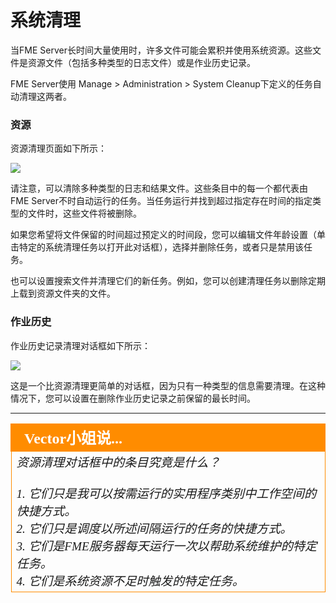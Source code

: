 # 系统清理 #

当FME Server长时间大量使用时，许多文件可能会累积并使用系统资源。这些文件是资源文件（包括多种类型的日志文件）或是作业历史记录。

FME Server使用 Manage &gt; Administration &gt; System Cleanup下定义的任务自动清理这两者。

### 资源 ###

资源清理页面如下所示：

![](./Images/Img1.37.CleanupResourcesView.png)

请注意，可以清除多种类型的日志和结果文件。这些条目中的每一个都代表由FME Server不时自动运行的任务。当任务运行并找到超过指定存在时间的指定类型的文件时，这些文件将被删除。

如果您希望将文件保留的时间超过预定义的时间段，您可以编辑文件年龄设置（单击特定的系统清理任务以打开此对话框），选择并删除任务，或者只是禁用该任务。

也可以设置搜索文件并清理它们的新任务。例如，您可以创建清理任务以删除定期上载到资源文件夹的文件。

### 作业历史 ###

作业历史记录清理对话框如下所示：

![](./Images/Img1.38.CleanupJobHistory.png)

这是一个比资源清理更简单的对话框，因为只有一种类型的信息需要清理。在这种情况下，您可以设置在删除作业历史记录之前保留的最长时间。


---

<!--Person X Says Section-->

<table style="border-spacing: 0px">
<tr>
<td style="vertical-align:middle;background-color:darkorange;border: 2px solid darkorange">
<i class="fa fa-quote-left fa-lg fa-pull-left fa-fw" style="color:white;padding-right: 12px;vertical-align:text-top"></i>
<span style="color:white;font-size:x-large;font-weight: bold;font-family:serif">Vector小姐说...</span>
</td>
</tr>

<tr>
<td style="border: 1px solid darkorange">
<span style="font-family:serif; font-style:italic; font-size:larger">
资源清理对话框中的条目究竟是什么？
<br><br>1. 它们只是我可以按需运行的实用程序类别中工作空间的快捷方式。
<br>2. 它们只是调度以所述间隔运行的任务的快捷方式。
<br>3. 它们是FME服务器每天运行一次以帮助系统维护的特定任务。
<br>4. 它们是系统资源不足时触发的特定任务。
</span>
</td>
</tr>
</table>
